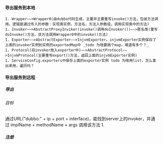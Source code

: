 



#### 导出服务到本地
    1. Wrapper——>Wrapper0(由dubbo代码生成，主要并主要重写invoke()方法，包装方法调用。逻辑是通过传入的参数：实现类实例，方法名，方法入参数组，调用实现类中的方法)
    1. Invoker——>AbstractProxyInviker(invoke()调用doInvoker())——>匿名类(重写doInvoke()方法，该方法调用Wrapper0中的invoke()方法)
    1. Exporter——>AbstractExporter——>InjvmExporter。injvmExporter实例保存了上面的invoker实例到实例的exportedMap中 _todo 为啥要搞个map，难道有多个？_
    1. Protocol(将invoker放入exporter中)——>AbstractProtocol——>InjvmProtocol(主要重写export()方法，返回上面的injvmExporter实例)
    1. ServiceConfig.exporters中保存上面的exporter实例 todo 为啥用list，怎么拿出来用，遍历吗？
    
#### 导出服务到远程
##### 导出
 ###### 目标
 通过URL("dubbo:" + ip + port + interface)，能找到server上的invoker，并通过 implName + methodName + args 调用该方法
    1. 
##### 注册